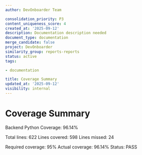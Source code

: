 ```yaml
---
author: DevOnboarder Team

consolidation_priority: P3
content_uniqueness_score: 4
created_at: '2025-09-12'
description: Documentation description needed
document_type: documentation
merge_candidate: false
project: DevOnboarder
similarity_group: reports-reports
status: active
tags:

- documentation

title: Coverage Summary
updated_at: '2025-09-12'
visibility: internal
---
```


# Coverage Summary

Backend Python Coverage: 96.14%

Total lines: 622
Lines covered: 598
Lines missed: 24

Required coverage: 95%
Actual coverage: 96.14%
Status: PASS 
